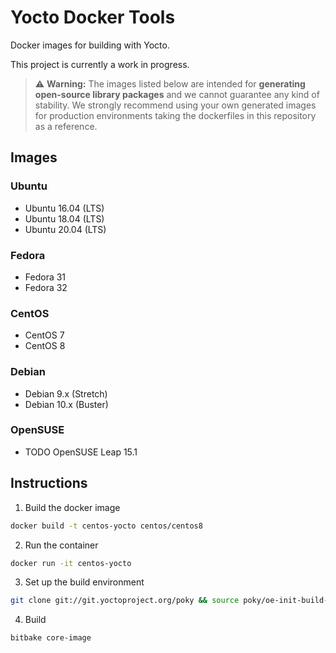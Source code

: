 # Yocto Docker Tools

Docker images for building with Yocto.

This project is currently a work in progress.

> :warning: **Warning:**
The images listed below are intended for **generating open-source library packages** and we cannot guarantee any kind of stability. We strongly recommend using your own generated images for production environments taking the dockerfiles in this repository as a reference.

## Images

### Ubuntu
* Ubuntu 16.04 (LTS)
* Ubuntu 18.04 (LTS)
* Ubuntu 20.04 (LTS)

### Fedora
* Fedora 31
* Fedora 32

### CentOS
* CentOS 7
* CentOS 8

### Debian
* Debian 9.x (Stretch)
* Debian 10.x (Buster)

### OpenSUSE
* TODO OpenSUSE Leap 15.1

## Instructions

1. Build the docker image
```bash
docker build -t centos-yocto centos/centos8
```

2. Run the container
```bash
docker run -it centos-yocto
```

3. Set up the build environment
```bash
git clone git://git.yoctoproject.org/poky && source poky/oe-init-build-env
```

4. Build
```bash
bitbake core-image
```

